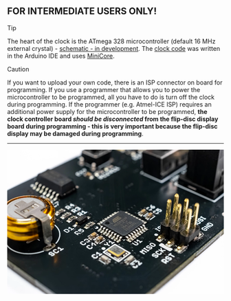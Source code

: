 ## FOR INTERMEDIATE USERS ONLY! 
> [!TIP]
> The heart of the clock is the ATmega 328 microcontroller (default 16 MHz external crystal) - [schematic - in development]().
> The [clock code](https://github.com/marcinsaj/Flipo-Binary-Clock-2x6-Flip-Disc-Display/tree/main/examples) was written in the Arduino IDE and uses [MiniCore](https://github.com/MCUdude/MiniCore).

> [!CAUTION]
> If you want to upload your own code, there is an ISP connector on board for programming. If you use a programmer that allows you to power the microcontroller to be programmed, all you have to do is turn off the clock during programming. If the programmer (e.g. Atmel-ICE ISP) requires an additional power supply for the microcontroller to be programmed, **the clock controller board _should be disconnected_ from the flip-disc display board during programming - this is very important because the flip-disc display may be damaged during programming**.
---
![](https://github.com/marcinsaj/Flipo-Binary-Clock-2x6-Flip-Disc-Display/blob/main/extras/flipo-2x6-flip-disc-binary-clock-isp-atmega328.webp)
